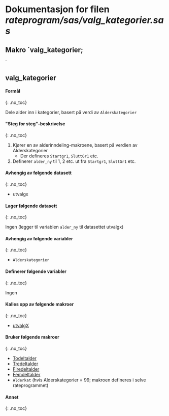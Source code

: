 
# Dokumentasjon for filen *rateprogram/sas/valg_kategorier.sas*


## Makro `valg_kategorier;
`

## **valg_kategorier**

#### Formål
{: .no_toc}

Dele alder inn i kategorier, basert på verdi av `Alderskategorier`

#### "Steg for steg"-beskrivelse
{: .no_toc}

1. Kjører en av alderinndeling-makroene, basert på verdien av Alderskategorier
   - Der defineres `Startgr1`, `SluttGr1` etc.
2. Definerer `alder_ny` til 1, 2 etc. ut fra `Startgr1`, `SluttGr1` etc.

#### Avhengig av følgende datasett
{: .no_toc}

- utvalgx

#### Lager følgende datasett
{: .no_toc}

Ingen (legger til variablen `alder_ny` til datasettet utvalgx)


#### Avhengig av følgende variabler
{: .no_toc}

- `Alderskategorier`

#### Definerer følgende variabler
{: .no_toc}

Ingen

#### Kalles opp av følgende makroer
{: .no_toc}

- [utvalgX](#utvalgx)

#### Bruker følgende makroer
{: .no_toc}

- [Todeltalder](#todeltalder-tredeltalder-firedeltalder-femdeltalder)
- [Tredeltalder](#todeltalder-tredeltalder-firedeltalder-femdeltalder)
- [Firedeltalder](#todeltalder-tredeltalder-firedeltalder-femdeltalder)
- [Femdeltalder](#todeltalder-tredeltalder-firedeltalder-femdeltalder)
- `Alderkat` (hvis Alderskategorier = 99; makroen defineres i selve rateprogrammet)

#### Annet
{: .no_toc}

